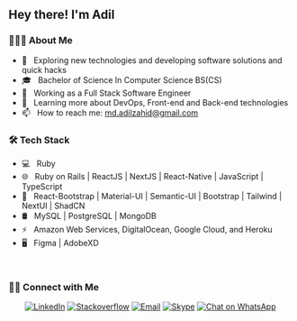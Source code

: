 <!--
**AdilZahid/AdilZahid** is a ✨ _special_ ✨ repository because its `README.md` (this file) appears on your GitHub profile.

  Here are some ideas to get you started:

  - 🔭 I’m currently working on ...
  - 🌱 I’m currently learning ...
  - 👯 I’m looking to collaborate on ...
  - 🤔 I’m looking for help with ...
  - 💬 Ask me about ...
  - 📫 How to reach me: ...
  - 😄 Pronouns: ...
  - ⚡ Fun fact: ...
  -->

  <h2> Hey there! I'm Adil</h2>

<h3> 👨🏻‍💻 About Me </h3>

- 🤔 &nbsp; Exploring new technologies and developing software solutions and quick hacks
- 🎓 &nbsp; Bachelor of Science In Computer Science BS(CS)
- 💼 &nbsp; Working as a Full Stack Software Engineer
- 🌱 &nbsp; Learning more about DevOps, Front-end and Back-end technologies
- 📫 &nbsp; How to reach me: md.adilzahid@gmail.com
<!-- - 🥅 &nbsp; 2023 Goals: Learn Web3, Graphql and Apollo Client -->

<h3> 🛠 Tech Stack </h3>

- 💻 &nbsp; Ruby
- 🌐 &nbsp; Ruby on Rails | ReactJS | NextJS | React-Native | JavaScript | TypeScript
- 💈 &nbsp; React-Bootstrap | Material-UI | Semantic-UI | Bootstrap | Tailwind | NextUI | ShadCN
- 🛢 &nbsp; MySQL | PostgreSQL | MongoDB
- ⚡  &nbsp; Amazon Web Services, DigitalOcean, Google Cloud, and Heroku
- 🖥 &nbsp; Figma | AdobeXD

<br/>

<!--
[![AdilZahid's GitHub Stats](https://github-readme-stats.vercel.app/api?username=adilzahid&show_icons=true)](https://github.com/adilzahid)

<p><img align="center" src="https://github-readme-streak-stats.herokuapp.com/?user=AdilZahid&" alt="Adil" /></p>


[![](https://komarev.com/ghpvc/?username=adilzahid&color=blue&label=Profile%20Views)](https://github.com/AdilZahid/AdilZahid)
[![](https://img.shields.io/github/followers/AdilZahid?label=GitHub%20Followers)](https://github.com/AdilZahid)
-->

<h3> 🤝🏻 Connect with Me </h3>

<p align="center">
<a href="https://www.linkedin.com/in/muhammadadil-/"><img alt="LinkedIn" src="https://img.shields.io/badge/LinkedIn-gray?style=flat-square&logo=linkedin"></a>
<a href="https://stackoverflow.com/users/10081945/adil-zahid"><img alt="Stackoverflow" src="https://img.shields.io/badge/Stackoverflow-gray?style=flat-square&logo=stackoverflow"></a>
<a href="mailto:md.adilzahid@gmail.com"><img alt="Email" src="https://img.shields.io/badge/Email-md.adilzahid@gmail.com-blue?style=flat-square&logo=gmail"></a>
<a href="https://join.skype.com/invite/pgMtInIudr1y"><img alt="Skype" src="https://img.shields.io/badge/m.adil118-Skype-blue?style=flat-square&logo=skype"></a>
<a aria-label="Chat on WhatsApp" href="https://wa.me/923134290891"> <img alt="Chat on WhatsApp" src="https://img.shields.io/badge/WhatsApp-gray?style=flat-square&logo=whatsapp" />
<a />
</p>
